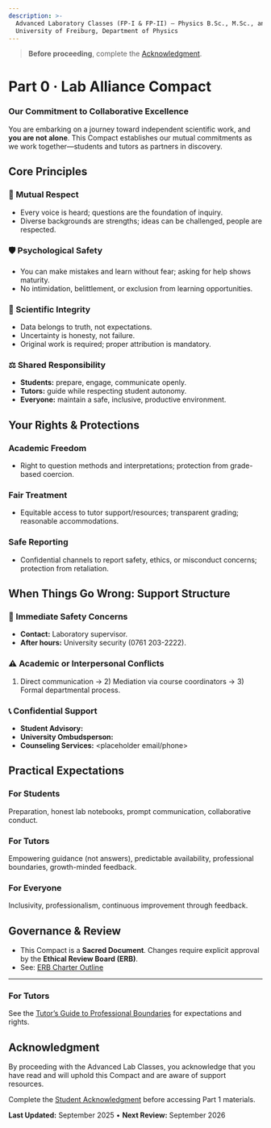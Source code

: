```yaml
---
description: >-
  Advanced Laboratory Classes (FP-I & FP-II) — Physics B.Sc., M.Sc., and M.Ed. —
  University of Freiburg, Department of Physics
---
```


> **Before proceeding**, complete the [Acknowledgment](./ACKNOWLEDGMENT.md).

# Part 0 · Lab Alliance Compact

### Our Commitment to Collaborative Excellence

You are embarking on a journey toward independent scientific work, and **you are not alone**. This Compact establishes our mutual commitments as we work together—students and tutors as partners in discovery.

## Core Principles

### 🤝 Mutual Respect

* Every voice is heard; questions are the foundation of inquiry.
* Diverse backgrounds are strengths; ideas can be challenged, people are respected.

### 🛡️ Psychological Safety

* You can make mistakes and learn without fear; asking for help shows maturity.
* No intimidation, belittlement, or exclusion from learning opportunities.

### 🔬 Scientific Integrity

* Data belongs to truth, not expectations.
* Uncertainty is honesty, not failure.
* Original work is required; proper attribution is mandatory.

### ⚖️ Shared Responsibility

* **Students:** prepare, engage, communicate openly.
* **Tutors:** guide while respecting student autonomy.
* **Everyone:** maintain a safe, inclusive, productive environment.

## Your Rights & Protections

### Academic Freedom

* Right to question methods and interpretations; protection from grade-based coercion.

### Fair Treatment

* Equitable access to tutor support/resources; transparent grading; reasonable accommodations.

### Safe Reporting

* Confidential channels to report safety, ethics, or misconduct concerns; protection from retaliation.

## When Things Go Wrong: Support Structure

### 🚨 Immediate Safety Concerns

* **Contact:** Laboratory supervisor.
* **After hours:** University security (0761 203-2222).

### ⚠️ Academic or Interpersonal Conflicts

1. Direct communication → 2) Mediation via course coordinators → 3) Formal departmental process.

### 📞 Confidential Support

* **Student Advisory:**
* **University Ombudsperson:**
* **Counseling Services:** \<placeholder email/phone>

## Practical Expectations

### For Students

Preparation, honest lab notebooks, prompt communication, collaborative conduct.

### For Tutors

Empowering guidance (not answers), predictable availability, professional boundaries, growth-minded feedback.

### For Everyone

Inclusivity, professionalism, continuous improvement through feedback.

## Governance & Review

* This Compact is a **Sacred Document**. Changes require explicit approval by the **Ethical Review Board (ERB)**.
* See: [ERB Charter Outline](../../governance/erb-charter-outline.md)

---
### For Tutors
See the [Tutor’s Guide to Professional Boundaries](../part-8-contributing/tutor-boundaries.md) for expectations and rights.

## Acknowledgment

By proceeding with the Advanced Lab Classes, you acknowledge that you have read and will uphold this Compact and are aware of support resources.

Complete the [Student Acknowledgment](ACKNOWLEDGMENT.md) before accessing Part 1 materials.

**Last Updated:** September 2025 • **Next Review:** September 2026
